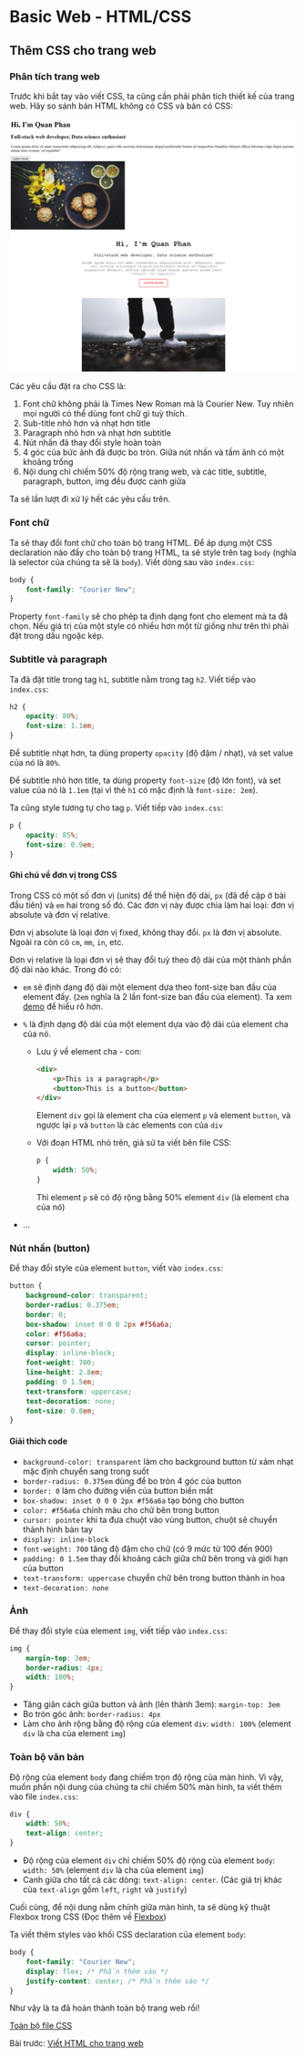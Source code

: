 # Basic Web - HTML/CSS

## Thêm CSS cho trang web

### Phân tích trang web

Trước khi bắt tay vào viết CSS, ta cũng cần phải phân tích thiết kế của trang web. Hãy so sánh bản HTML không có CSS và bản có CSS:

![HTML without CSS](html_without_css.png)
![HTML with CSS](html_with_css.png)

Các yêu cầu đặt ra cho CSS là:

1.  Font chữ không phải là Times New Roman mà là Courier New. Tuy nhiên mọi người có thể dùng font chữ gì tuỳ thích.
2.  Sub-title nhỏ hơn và nhạt hơn title
3.  Paragraph nhỏ hơn và nhạt hơn subtitle
4.  Nút nhấn đã thay đổi style hoàn toàn
5.  4 góc của bức ảnh đã được bo tròn. Giữa nút nhấn và tấm ảnh có một khoảng trống
6.  Nội dung chỉ chiếm 50% độ rộng trang web, và các title, subtitle, paragraph, button, img đều được canh giữa

Ta sẽ lần lượt đi xử lý hết các yêu cầu trên.

### Font chữ

Ta sẽ thay đổi font chữ cho toàn bộ trang HTML. Để áp dụng một CSS declaration nào đấy cho toàn bộ trang HTML, ta sẽ style trên tag `body` (nghĩa là selector của chúng ta sẽ là `body`). Viết dòng sau vào `index.css`:

```css
body {
    font-family: "Courier New";
}
```

Property `font-family` sẽ cho phép ta định dạng font cho element mà ta đã chọn. Nếu giá trị của một style có nhiều hơn một từ giống như trên thì phải đặt trong dấu ngoặc kép.

### Subtitle và paragraph

Ta đã đặt title trong tag `h1`, subtitle nằm trong tag `h2`. Viết tiếp vào `index.css`:

```css
h2 {
    opacity: 80%;
    font-size: 1.1em;
}
```

Để subtitle nhạt hơn, ta dùng property `opacity` (độ đậm / nhạt), và set value của nó là `80%`.

Để subtitle nhỏ hơn title, ta dùng property `font-size` (độ lớn font), và set value của nó là `1.1em` (tại vì thẻ `h1` có mặc định là `font-size: 2em`).

Ta cũng style tương tự cho tag `p`. Viết tiếp vào `index.css`:

```css
p {
    opacity: 85%;
    font-size: 0.9em;
}
```

#### Ghi chú về đơn vị trong CSS

Trong CSS có một số đơn vị (units) để thể hiện độ dài, `px` (đã đề cập ở bài đầu tiên) và `em` hai trong số đó. Các đơn vị này được chia làm hai loại: đơn vị absolute và đơn vị relative.

Đơn vị absolute là loại đơn vị fixed, không thay đổi. `px` là đơn vị absolute. Ngoài ra còn có `cm`, `mm`, `in`, etc.

Đơn vị relative là loại đơn vị sẽ thay đổi tuỳ theo độ dài của một thành phần độ dài nào khác. Trong đó có:

-   `em` sẽ định dạng độ dài một element dựa theo font-size ban đầu của element đấy. (`2em` nghĩa là 2 lần font-size ban đầu của element). Ta xem [demo](https://www.w3schools.com/cssref/tryit.asp?filename=trycss_unit_em) để hiểu rõ hơn.
-   `%` là định dạng độ dài của một element dựa vào độ dài của element cha của nó.

    -   Lưu ý về element cha - con:

        ```html
        <div>
            <p>This is a paragraph</p>
            <button>This is a button</button>
        </div>
        ```

        Element `div` gọi là element cha của element `p` và element `button`, và ngược lại `p` và `button` là các elements con của `div`

    -   Với đoạn HTML nhỏ trên, giả sử ta viết bên file CSS:

        ```css
        p {
            width: 50%;
        }
        ```

        Thì element `p` sẽ có độ rộng bằng 50% element `div` (là element cha của nó)

-   ...

### Nút nhấn (button)

Để thay đổi style của element `button`, viết vào `index.css`:

```css
button {
    background-color: transparent;
    border-radius: 0.375em;
    border: 0;
    box-shadow: inset 0 0 0 2px #f56a6a;
    color: #f56a6a;
    cursor: pointer;
    display: inline-block;
    font-weight: 700;
    line-height: 2.8em;
    padding: 0 1.5em;
    text-transform: uppercase;
    text-decoration: none;
    font-size: 0.8em;
}
```

#### Giải thích code

-   `background-color: transparent` làm cho background button từ xám nhạt mặc định chuyển sang trong suốt
-   `border-radius: 0.375em` dùng để bo tròn 4 góc của button
-   `border: 0` làm cho đường viền của button biến mất
-   `box-shadow: inset 0 0 0 2px #f56a6a` tạo bóng cho button
-   `color: #f56a6a` chỉnh màu cho chữ bên trong button
-   `cursor: pointer` khi ta đưa chuột vào vùng button, chuột sẽ chuyển thành hình bàn tay
-   `display: inline-block`
-   `font-weight: 700` tăng độ đậm cho chữ (có 9 mức từ 100 đến 900)
-   `padding: 0 1.5em` thay đổi khoảng cách giữa chữ bên trong và giới hạn của button
-   `text-transform: uppercase` chuyển chữ bên trong button thành in hoa
-   `text-decoration: none`

### Ảnh

Để thay đổi style của element `img`, viết tiếp vào `index.css`:

```css
img {
    margin-top: 3em;
    border-radius: 4px;
    width: 100%;
}
```

-   Tăng giãn cách giữa button và ảnh (lên thành 3em): `margin-top: 3em`
-   Bo tròn góc ảnh: `border-radius: 4px`
-   Làm cho ảnh rộng bằng độ rộng của element `div`: `width: 100%` (element `div` là cha của element `img`)

### Toàn bộ văn bản

Độ rộng của element `body` đang chiếm trọn độ rộng của màn hình. Vì vậy, muốn phần nội dung của chúng ta chỉ chiếm 50% màn hình, ta viết thêm vào file `index.css`:

```css
div {
    width: 50%;
    text-align: center;
}
```

-   Độ rộng của element `div` chỉ chiếm 50% độ rộng của element `body`: `width: 50%` (element `div` là cha của element `img`)
-   Canh giữa cho tất cả các dòng: `text-align: center`. (Các giá trị khác của `text-align` gồm `left`, `right` và `justify`)

Cuối cùng, để nội dung nằm chính giữa màn hình, ta sẽ dùng kỹ thuật Flexbox trong CSS (Đọc thêm về [Flexbox](https://css-tricks.com/snippets/css/a-guide-to-flexbox/))

Ta viết thêm styles vào khối CSS declaration của element `body`:

```css
body {
    font-family: "Courier New";
    display: flex; /* Phần thêm vào */
    justify-content: center; /* Phần thêm vào */
}
```

Như vậy là ta đã hoàn thành toàn bộ trang web rồi!

[Toàn bộ file CSS](../src/index.css)

Bài trước: [Viết HTML cho trang web](../html_code/html_code.md)

